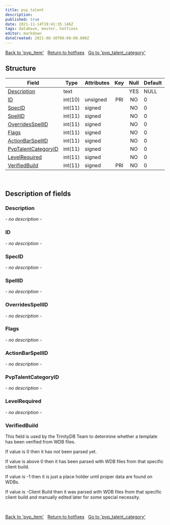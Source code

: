 ```yaml
---
title: pvp_talent
description: 
published: true
date: 2021-11-14T19:41:35.146Z
tags: database, master, hotfixes
editor: markdown
dateCreated: 2021-08-30T06:00:00.000Z
---
```


<a href="https://trinitycore.info/de/database/master/hotfixes/pvp_item" class="mt-5 v-btn v-btn--depressed v-btn--flat v-btn--outlined theme--light v-size--default darkblue--text text--lighten-3"><span class="v-btn__content"><i aria-hidden="true" class="v-icon notranslate v-icon--left mdi mdi-arrow-left theme--light"></i><span>Back to 'pvp_item'</span></span></a>&nbsp;&nbsp;&nbsp;<a href="https://trinitycore.info/de/database/master/hotfixes/home" class="mt-5 v-btn v-btn--depressed v-btn--flat v-btn--outlined theme--light v-size--default darkblue--text text--lighten-3"><span class="v-btn__content"><i aria-hidden="true" class="v-icon notranslate v-icon--left mdi mdi-home-outline theme--light"></i><span>Return to hotfixes</span></span></a>&nbsp;&nbsp;&nbsp;<a href="https://trinitycore.info/de/database/master/hotfixes/pvp_talent_category" class="mt-5 v-btn v-btn--depressed v-btn--flat v-btn--outlined theme--light v-size--default darkblue--text text--lighten-3"><span class="v-btn__content"><span>Go to 'pvp_talent_category'</span><i aria-hidden="true" class="v-icon notranslate v-icon--right mdi mdi-arrow-right theme--light"></i></span></a>

## Structure

| Field | Type | Attributes | Key | Null | Default | Extra | Comment |
| --- | --- | --- | :---: | :---: | --- | --- | --- |
| [Description](#description) | text |  |  | YES | NULL |  |  |
| [ID](#id) | int(10) | unsigned | PRI | NO | 0 |  |  |
| [SpecID](#specid) | int(11) | signed |  | NO | 0 |  |  |
| [SpellID](#spellid) | int(11) | signed |  | NO | 0 |  |  |
| [OverridesSpellID](#overridesspellid) | int(11) | signed |  | NO | 0 |  |  |
| [Flags](#flags) | int(11) | signed |  | NO | 0 |  |  |
| [ActionBarSpellID](#actionbarspellid) | int(11) | signed |  | NO | 0 |  |  |
| [PvpTalentCategoryID](#pvptalentcategoryid) | int(11) | signed |  | NO | 0 |  |  |
| [LevelRequired](#levelrequired) | int(11) | signed |  | NO | 0 |  |  |
| [VerifiedBuild](#verifiedbuild) | int(11) | signed | PRI | NO | 0 |  |  |
&nbsp;
## Description of fields

### Description
*- no description -*
&nbsp;

### ID
*- no description -*
&nbsp;

### SpecID
*- no description -*
&nbsp;

### SpellID
*- no description -*
&nbsp;

### OverridesSpellID
*- no description -*
&nbsp;

### Flags
*- no description -*
&nbsp;

### ActionBarSpellID
*- no description -*
&nbsp;

### PvpTalentCategoryID
*- no description -*
&nbsp;

### LevelRequired
*- no description -*
&nbsp;

### VerifiedBuild
This field is used by the TrinityDB Team to determine whether a template has been verified from WDB files.

If value is 0 then it has not been parsed yet.

If value is above 0 then it has been parsed with WDB files from that specific client build.

If value is -1 then it is just a place holder until proper data are found on WDBs.

If value is -Client Build then it was parsed with WDB files from that specific client build and manually edited later for some special necessity.

&nbsp;

<a href="https://trinitycore.info/de/database/master/hotfixes/pvp_item" class="mt-5 v-btn v-btn--depressed v-btn--flat v-btn--outlined theme--light v-size--default darkblue--text text--lighten-3"><span class="v-btn__content"><i aria-hidden="true" class="v-icon notranslate v-icon--left mdi mdi-arrow-left theme--light"></i><span>Back to 'pvp_item'</span></span></a>&nbsp;&nbsp;&nbsp;<a href="https://trinitycore.info/de/database/master/hotfixes/home" class="mt-5 v-btn v-btn--depressed v-btn--flat v-btn--outlined theme--light v-size--default darkblue--text text--lighten-3"><span class="v-btn__content"><i aria-hidden="true" class="v-icon notranslate v-icon--left mdi mdi-home-outline theme--light"></i><span>Return to hotfixes</span></span></a>&nbsp;&nbsp;&nbsp;<a href="https://trinitycore.info/de/database/master/hotfixes/pvp_talent_category" class="mt-5 v-btn v-btn--depressed v-btn--flat v-btn--outlined theme--light v-size--default darkblue--text text--lighten-3"><span class="v-btn__content"><span>Go to 'pvp_talent_category'</span><i aria-hidden="true" class="v-icon notranslate v-icon--right mdi mdi-arrow-right theme--light"></i></span></a>

